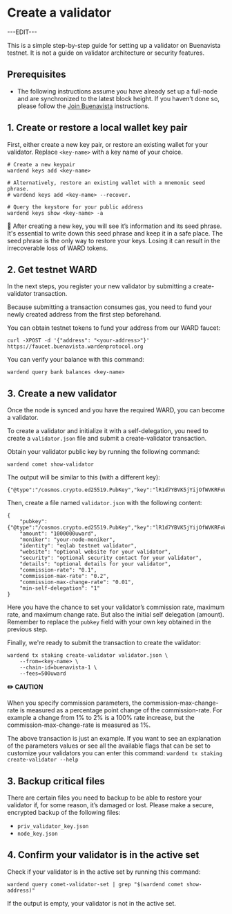 ﻿---
sidebar_position: 3
---

# Create a validator

---EDIT---

This is a simple step-by-step guide for setting up a validator on Buenavista testnet. It is not a guide on validator architecture or security features.

## Prerequisites

- The following instructions assume you have already set up a full-node and are
  synchronized to the latest block height. If you haven’t done so, please
  follow the [Join Buenavista](networks/join-buenavista) instructions.

## 1. Create or restore a local wallet key pair

First, either create a new key pair, or restore an existing wallet for your
validator. Replace `<key-name>` with a key name of your choice.

```
# Create a new keypair
wardend keys add <key-name>

# Alternatively, restore an existing wallet with a mnemonic seed phrase.
# wardend keys add <key-name> --recover.

# Query the keystore for your public address
wardend keys show <key-name> -a
```

📒 After creating a new key, you will see it’s information and its seed phrase.
It's essential to write down this seed phrase and keep it in a safe place. The
seed phrase is the only way to restore your keys. Losing it can result in the
irrecoverable loss of WARD tokens.

## 2. Get testnet WARD

In the next steps, you register your new validator by submitting a
create-validator transaction.

Because submitting a transaction consumes gas, you need to fund your newly
created address from the first step beforehand.

You can obtain testnet tokens to fund your address from our WARD faucet:

```
curl -XPOST -d '{"address": "<your-address>"}' https://faucet.buenavista.wardenprotocol.org
```

You can verify your balance with this command:

```
wardend query bank balances <key-name>
```

## 3. Create a new validator

Once the node is synced and you have the required WARD, you can become a validator.

To create a validator and initialize it with a self-delegation, you need to
create a `validator.json` file and submit a create-validator transaction.

Obtain your validator public key by running the following command:

```
wardend comet show-validator
```

The output will be similar to this (with a different key):

```
{"@type":"/cosmos.crypto.ed25519.PubKey","key":"lR1d7YBVK5jYijOfWVKRFoWCsS4dg3kagT7LB9GnG8I="}
```

Then, create a file named `validator.json` with the following content:
```
{    
    "pubkey": {"@type":"/cosmos.crypto.ed25519.PubKey","key":"lR1d7YBVK5jYijOfWVKRFoWCsS4dg3kagT7LB9GnG8I="},
    "amount": "1000000uward",
    "moniker": "your-node-moniker",
    "identity": "eqlab testnet validator",
    "website": "optional website for your validator",
    "security": "optional security contact for your validator",
    "details": "optional details for your validator",
    "commission-rate": "0.1",
    "commission-max-rate": "0.2",
    "commission-max-change-rate": "0.01",
    "min-self-delegation": "1"
}
```

Here you have the chance to set your validator’s commission rate, maximum rate,
and maximum change rate. But also the initial self delegation (amount).
Remember to replace the `pubkey` field with your own key obtained in the
previous step.

Finally, we're ready to submit the transaction to create the validator:

```
wardend tx staking create-validator validator.json \
    --from=<key-name> \
    --chain-id=buenavista-1 \
    --fees=500uward
```

**✏️ CAUTION**

When you specify commission parameters, the commission-max-change-rate is
measured as a percentage point change of the commission-rate. For example a
change from 1% to 2% is a 100% rate increase, but the
commission-max-change-rate is measured as 1%.

The above transaction is just an example. If you want to see an explanation of
the parameters values or see all the available flags that can be set to
customize your validators you can enter this command: `wardend tx staking
create-validator --help`


## 3. Backup critical files

There are certain files you need to backup to be able to restore your validator
if, for some reason, it’s damaged or lost. Please make a secure, encrypted
backup of the following files:

- `priv_validator_key.json`
- `node_key.json`


## 4. Confirm your validator is in the active set

Check if your validator is in the active set by running this command:

```
wardend query comet-validator-set | grep "$(wardend comet show-address)"
```

If the output is empty, your validator is not in the active set.
